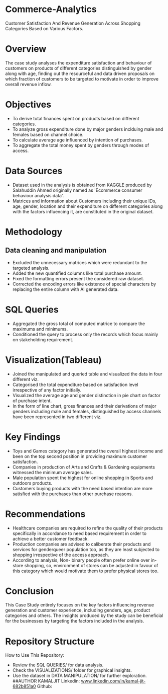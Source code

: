 # Commerce-Analytics
Customer Satisfaction And Revenue Generation Across Shopping Categories Based on Various Factors.
# Overview
The case study analyses the expenditure satisfaction and behaviour of customers on products of different categories distinguished by gender along with age, finding out the resourceful and data driven proposals on which fraction of customers to be targeted to motivate in order to improve overall revenue inflow.
# Objectives
* To derive total finances spent on products based on different categories.
* To analyze gross expenditure done by major genders inclduing male and females based on channel choice.
* To calculate average age influenced by intention of purchases.
* To aggregate the total money spent by genders through modes of access.
# Data Sources
* Dataset used in the analysis is obtained from KAGGLE produced by Salahuddin Ahmed originally named as 'Ecommerce consumer behaviour analysis data'.
* Matrices and information about Customers including their unique IDs, age, gender, location and their expenditure on different categories along with the factors influencing it, are constituted in the original dataset.
# Methodology
## Data cleaning and manipulation
* Excluded the unnecessary matrices which were redundant to the targeted analysis.
* Added the new quantified columns like total purchase amount.
* Fixed the formatting errors present the considered raw dataset.
* Corrected the encoding errors like existence of special characters by replacing the entire column with AI generated data.
# SQL Queries
* Aggregated the gross total of computed matrice to compare the maximums and minimums.
* Conditioned the query to process only the records which focus mainly on stakeholding requirement.
# Visualization(Tableau)
* Joined the manipulated and queried table and visualized the data in four different viz.
* Categorised the total expenditure based on satisfaction level irrespective of any factor initially.
* Visualized the average age and gender distinction in pie chart on factor of purchase intent.
* In the form of line chart, gross finances and their derivations of major genders including male amd females, distinguished by access channels have been represented in two different viz.
# Key Findings
* Toys and Games category has generated the overall highest income and been on the top second position in providing maximum customer satisfaction.
* Companies in production of Arts and Crafts & Gardening equipments witnessed the minimum average sales.
* Male population spent the highest for online shopping in Sports and outdoors products.
* Customers buying products with the need based intention are more satisfied with the purchases than other purchase reasons.
# Recommendations
* Healthcare companies are required to refine the quality of their products specifically in accordance to need based requirement in order to achieve a better customer feedback.
* Production companies are advised to caliberate their products and services for genderqueer population too, as they are least subjected to shopping irrespective of the access approach.
* According to analysis, Non- binary people often prefer online over in-store shopping, so, environment of stores can be adjusted in favour of this category which would motivate them to prefer physical stores too.
# Conclusion
This Case Study entirely focuses on the key factors influencing revenue generation and customer experience, including genders, age, product categories and others. The insights produced by the study can be beneficial for the businesses by targeting the factors included in the analysis.
# Repository Structure
How to Use This Repository:
* Review the SQL QUERIES/ for data analysis.
* Check the VISUALIZATIONS/ folder for graphical insights.
* Use the dataset in DATA MANIPULATION/ for further exploration.
##AUTHOR
KAMALJIT
Linkedin: www.linkedin.com/in/kamal-jit-682b851a0
Github: 
